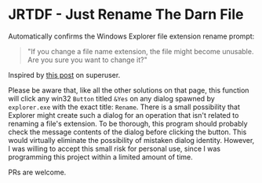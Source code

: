 # JRTDF - Just Rename The Darn File

Automatically confirms the Windows Explorer file extension rename prompt:

> "If you change a file name extension, the file might become unusable.
> Are you sure you want to change it?"

Inspired by [this post](https://superuser.com/questions/67449/turn-off-change-file-extension-warning-in-windows-7) on superuser.

Please be aware that, like all the other solutions on that page, this function will click any win32 `Button` titled `&Yes` on any dialog spawned by `explorer.exe` with the exact title: `Rename`.
There is a small possibility that Explorer might create such a dialog for an operation that isn't related to renaming a file's extension.
To be thorough, this program should probably check the message contents of the dialog before clicking the button. This would virtually eliminate the possibility of mistaken dialog identity.
However, I was willing to accept this small risk for personal use, since I was programming this project within a limited amount of time.

PRs are welcome.

